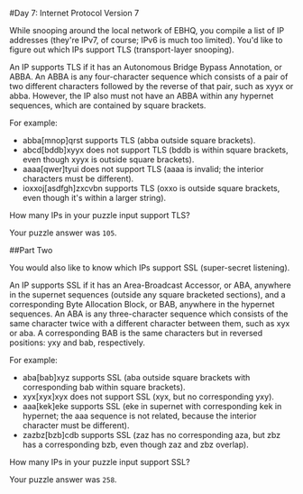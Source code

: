 #Day 7: Internet Protocol Version 7

While snooping around the local network of EBHQ, you compile a list of IP addresses (they're IPv7, of course; IPv6 is much too limited). You'd like to figure out which IPs support TLS (transport-layer snooping).

An IP supports TLS if it has an Autonomous Bridge Bypass Annotation, or ABBA. An ABBA is any four-character sequence which consists of a pair of two different characters followed by the reverse of that pair, such as xyyx or abba. However, the IP also must not have an ABBA within any hypernet sequences, which are contained by square brackets.

For example:

* abba[mnop]qrst supports TLS (abba outside square brackets).
* abcd[bddb]xyyx does not support TLS (bddb is within square brackets, even though xyyx is outside square brackets).
* aaaa[qwer]tyui does not support TLS (aaaa is invalid; the interior characters must be different).
* ioxxoj[asdfgh]zxcvbn supports TLS (oxxo is outside square brackets, even though it's within a larger string).

How many IPs in your puzzle input support TLS?

Your puzzle answer was `105`.

##Part Two

You would also like to know which IPs support SSL (super-secret listening).

An IP supports SSL if it has an Area-Broadcast Accessor, or ABA, anywhere in the supernet sequences (outside any square bracketed sections), and a corresponding Byte Allocation Block, or BAB, anywhere in the hypernet sequences. An ABA is any three-character sequence which consists of the same character twice with a different character between them, such as xyx or aba. A corresponding BAB is the same characters but in reversed positions: yxy and bab, respectively.

For example:

* aba[bab]xyz supports SSL (aba outside square brackets with corresponding bab within square brackets).
* xyx[xyx]xyx does not support SSL (xyx, but no corresponding yxy).
* aaa[kek]eke supports SSL (eke in supernet with corresponding kek in hypernet; the aaa sequence is not related, because the interior character must be different).
* zazbz[bzb]cdb supports SSL (zaz has no corresponding aza, but zbz has a corresponding bzb, even though zaz and zbz overlap).

How many IPs in your puzzle input support SSL?

Your puzzle answer was `258`.